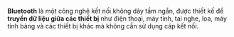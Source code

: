 **Bluetooth** là một công nghệ kết nối không dây tầm ngắn, được thiết kế để **truyền dữ liệu giữa các thiết bị** như điện thoại, máy tính, tai nghe, loa, máy tính bảng và các thiết bị khác mà không cần sử dụng cáp kết nối.